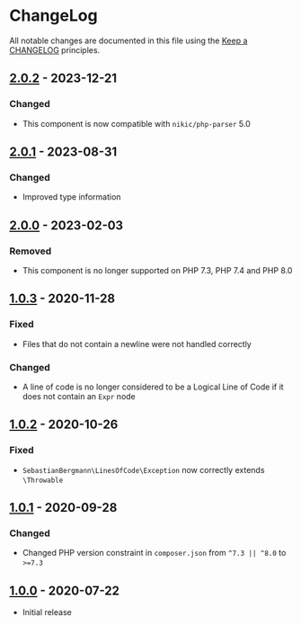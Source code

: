 # ChangeLog

All notable changes are documented in this file using the [Keep a CHANGELOG](https://keepachangelog.com/) principles.

## [2.0.2] - 2023-12-21

### Changed

- This component is now compatible with `nikic/php-parser` 5.0

## [2.0.1] - 2023-08-31

### Changed

- Improved type information

## [2.0.0] - 2023-02-03

### Removed

- This component is no longer supported on PHP 7.3, PHP 7.4 and PHP 8.0

## [1.0.3] - 2020-11-28

### Fixed

- Files that do not contain a newline were not handled correctly

### Changed

- A line of code is no longer considered to be a Logical Line of Code if it does not contain an `Expr` node

## [1.0.2] - 2020-10-26

### Fixed

- `SebastianBergmann\LinesOfCode\Exception` now correctly extends `\Throwable`

## [1.0.1] - 2020-09-28

### Changed

- Changed PHP version constraint in `composer.json` from `^7.3 || ^8.0` to `>=7.3`

## [1.0.0] - 2020-07-22

- Initial release

[2.0.2]: https://github.com/sebastianbergmann/lines-of-code/compare/2.0.1...2.0.2
[2.0.1]: https://github.com/sebastianbergmann/lines-of-code/compare/2.0.0...2.0.1
[2.0.0]: https://github.com/sebastianbergmann/lines-of-code/compare/1.0.3...2.0.0
[1.0.3]: https://github.com/sebastianbergmann/lines-of-code/compare/1.0.2...1.0.3
[1.0.2]: https://github.com/sebastianbergmann/lines-of-code/compare/1.0.1...1.0.2
[1.0.1]: https://github.com/sebastianbergmann/lines-of-code/compare/1.0.0...1.0.1
[1.0.0]: https://github.com/sebastianbergmann/lines-of-code/compare/f959e71f00e591288acc024afe9cb966c6cf9bd6...1.0.0
